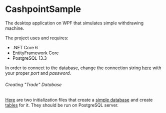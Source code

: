 # CashpointSample

The desktop application on WPF that simulates simple withdrawing machine.

The project uses and requires:
- .NET Core 6
- EntityFramework Core
- PostgreSQL 13.3

In order to connect to the database, change the connection string [here](CashpointWPF/appsettings.json) with your proper *port* and *password*.

###### Creating "Trade" Database

[Here](PostgreDBTrade/) are two initialization files that create a [simple database](PostgreDBTrade/createDB.sql) and create [tables](PostgreDBTrade/createTables.sql) for it. They should be run on PostgreSQL server.
